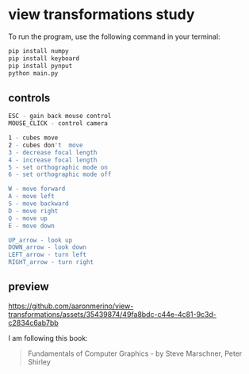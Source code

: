 # view transformations study

To run the program, use the following command in your terminal:

```bash
pip install numpy
pip install keyboard
pip install pynput
python main.py
```

## controls
```bash
ESC - gain back mouse control
MOUSE_CLICK - control camera

1 - cubes move
2 - cubes don't  move
3 - decrease focal length
4 - increase focal length
5 - set orthographic mode on
6 - set orthographic mode off

W - move forward
A - move left
S - move backward
D - move right
Q - move up
E - move down

UP_arrow - look up
DOWN_arrow - look down
LEFT_arrow - turn left
RIGHT_arrow - turn right
```
## preview
https://github.com/aaronmerino/view-transformations/assets/35439874/49fa8bdc-c44e-4c81-9c3d-c2834c6ab7bb


I am following this book:
> Fundamentals of Computer Graphics - by Steve Marschner, Peter Shirley

